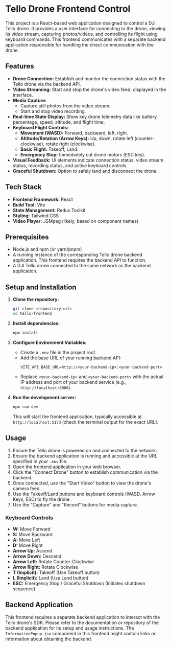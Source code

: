 # Tello Drone Frontend Control

This project is a React-based web application designed to control a DJI Tello drone. It provides a user interface for connecting to the drone, viewing its video stream, capturing photos/videos, and controlling its flight using keyboard commands. This frontend communicates with a separate backend application responsible for handling the direct communication with the drone.

## Features

*   **Drone Connection:** Establish and monitor the connection status with the Tello drone via the backend API.
*   **Video Streaming:** Start and stop the drone's video feed, displayed in the interface.
*   **Media Capture:**
    *   Capture still photos from the video stream.
    *   Start and stop video recording.
*   **Real-time State Display:** Show key drone telemetry data like battery percentage, speed, altitude, and flight time.
*   **Keyboard Flight Controls:**
    *   **Movement (WASD):** Forward, backward, left, right.
    *   **Altitude/Rotation (Arrow Keys):** Up, down, rotate left (counter-clockwise), rotate right (clockwise).
    *   **Basic Flight:** Takeoff, Land.
    *   **Emergency Stop:** Immediately cut drone motors (ESC key).
*   **Visual Feedback:** UI elements indicate connection status, video stream status, recording status, and active keyboard controls.
*   **Graceful Shutdown:** Option to safely land and disconnect the drone.

## Tech Stack

*   **Frontend Framework:** React
*   **Build Tool:** Vite
*   **State Management:** Redux Toolkit
*   **Styling:** Tailwind CSS
*   **Video Player:** JSMpeg (likely, based on component names)

## Prerequisites

*   Node.js and npm (or yarn/pnpm)
*   A running instance of the corresponding Tello drone backend application. This frontend requires the backend API to function.
*   A DJI Tello drone connected to the same network as the backend application.

## Setup and Installation

1.  **Clone the repository:**
    ```bash
    git clone <repository-url>
    cd tello-frontend
    ```
2.  **Install dependencies:**
    ```bash
    npm install
    ```
3.  **Configure Environment Variables:**
    *   Create a `.env` file in the project root.
    *   Add the base URL of your running backend API:
        ```
        VITE_API_BASE_URL=http://<your-backend-ip>:<your-backend-port>
        ```
    *   Replace `<your-backend-ip>` and `<your-backend-port>` with the actual IP address and port of your backend service (e.g., `http://localhost:8000`).

4.  **Run the development server:**
    ```bash
    npm run dev
    ```
    This will start the frontend application, typically accessible at `http://localhost:5173` (check the terminal output for the exact URL).

## Usage

1.  Ensure the Tello drone is powered on and connected to the network.
2.  Ensure the backend application is running and accessible at the URL specified in your `.env` file.
3.  Open the frontend application in your web browser.
4.  Click the "Connect Drone" button to establish communication via the backend.
5.  Once connected, use the "Start Video" button to view the drone's camera feed.
6.  Use the Takeoff/Land buttons and keyboard controls (WASD, Arrow Keys, ESC) to fly the drone.
7.  Use the "Capture" and "Record" buttons for media capture.

### Keyboard Controls

*   **W:** Move Forward
*   **S:** Move Backward
*   **A:** Move Left
*   **D:** Move Right
*   **Arrow Up:** Ascend
*   **Arrow Down:** Descend
*   **Arrow Left:** Rotate Counter-Clockwise
*   **Arrow Right:** Rotate Clockwise
*   **T (Implicit):** Takeoff (Use Takeoff button)
*   **L (Implicit):** Land (Use Land button)
*   **ESC:** Emergency Stop / Graceful Shutdown (Initiates shutdown sequence)

## Backend Application

This frontend requires a separate backend application to interact with the Tello drone's SDK. Please refer to the documentation or repository of the backend application for its setup and usage instructions. The `InformationPopup.jsx` component in this frontend might contain links or information about obtaining the backend.
